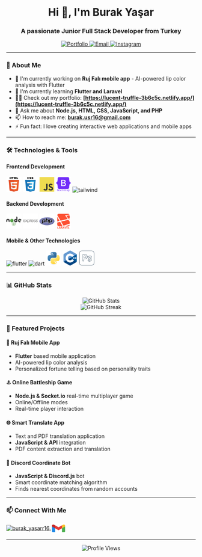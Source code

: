 <h1 align="center">Hi 👋, I'm Burak Yaşar</h1>
<h3 align="center">A passionate Junior Full Stack Developer from Turkey</h3>

<p align="center">
  <a href="https://lucent-truffle-3b6c5c.netlify.app/" target="_blank">
    <img src="https://img.shields.io/badge/Portfolio-000000?style=for-the-badge&logo=netlify&logoColor=white" alt="Portfolio" />
  </a>
  <a href="mailto:burak.usr16@gmail.com" target="_blank">
    <img src="https://img.shields.io/badge/Email-D14836?style=for-the-badge&logo=gmail&logoColor=white" alt="Email" />
  </a>
  <a href="https://instagram.com/burak_yasarr16" target="_blank">
    <img src="https://img.shields.io/badge/Instagram-E4405F?style=for-the-badge&logo=instagram&logoColor=white" alt="Instagram" />
  </a>
</p>

---

### 🚀 About Me

- 🔭 I'm currently working on **Ruj Falı mobile app** - AI-powered lip color analysis with Flutter
- 🌱 I'm currently learning **Flutter and Laravel**
- 👨‍💻 Check out my portfolio: **[https://lucent-truffle-3b6c5c.netlify.app/](https://lucent-truffle-3b6c5c.netlify.app/)**
- 💬 Ask me about **Node.js, HTML, CSS, JavaScript, and PHP**
- 📫 How to reach me: **burak.usr16@gmail.com**
- ⚡ Fun fact: I love creating interactive web applications and mobile apps

---

### 🛠️ Technologies & Tools

#### Frontend Development
<p>
  <img src="https://raw.githubusercontent.com/devicons/devicon/master/icons/html5/html5-original-wordmark.svg" alt="html5" width="40" height="40"/>
  <img src="https://raw.githubusercontent.com/devicons/devicon/master/icons/css3/css3-original-wordmark.svg" alt="css3" width="40" height="40"/>
  <img src="https://raw.githubusercontent.com/devicons/devicon/master/icons/javascript/javascript-original.svg" alt="javascript" width="40" height="40"/>
  <img src="https://raw.githubusercontent.com/devicons/devicon/master/icons/bootstrap/bootstrap-plain-wordmark.svg" alt="bootstrap" width="40" height="40"/>
  <img src="https://www.vectorlogo.zone/logos/tailwindcss/tailwindcss-icon.svg" alt="tailwind" width="40" height="40"/>
</p>

#### Backend Development
<p>
  <img src="https://raw.githubusercontent.com/devicons/devicon/master/icons/nodejs/nodejs-original-wordmark.svg" alt="nodejs" width="40" height="40"/>
  <img src="https://raw.githubusercontent.com/devicons/devicon/master/icons/express/express-original-wordmark.svg" alt="express" width="40" height="40"/>
  <img src="https://raw.githubusercontent.com/devicons/devicon/master/icons/php/php-original.svg" alt="php" width="40" height="40"/>
  <img src="https://raw.githubusercontent.com/devicons/devicon/master/icons/laravel/laravel-plain-wordmark.svg" alt="laravel" width="40" height="40"/>
</p>

#### Mobile & Other Technologies
<p>
  <img src="https://www.vectorlogo.zone/logos/flutterio/flutterio-icon.svg" alt="flutter" width="40" height="40"/>
  <img src="https://www.vectorlogo.zone/logos/dartlang/dartlang-icon.svg" alt="dart" width="40" height="40"/>
  <img src="https://raw.githubusercontent.com/devicons/devicon/master/icons/python/python-original.svg" alt="python" width="40" height="40"/>
  <img src="https://raw.githubusercontent.com/devicons/devicon/master/icons/cplusplus/cplusplus-original.svg" alt="cplusplus" width="40" height="40"/>
  <img src="https://raw.githubusercontent.com/devicons/devicon/master/icons/photoshop/photoshop-line.svg" alt="photoshop" width="40" height="40"/>
</p>

---

### 📊 GitHub Stats

<p align="center">
  <img src="https://github-readme-stats.vercel.app/api?username=YOUR_USERNAME&show_icons=true&theme=radical" alt="GitHub Stats" />
  <br/>
  <img src="https://github-readme-streak-stats.herokuapp.com/?user=YOUR_USERNAME&theme=radical" alt="GitHub Streak" />
</p>

---

### 🌟 Featured Projects

#### 🤖 Ruj Falı Mobile App
- **Flutter** based mobile application
- AI-powered lip color analysis
- Personalized fortune telling based on personality traits

#### ⚓ Online Battleship Game
- **Node.js & Socket.io** real-time multiplayer game
- Online/Offline modes
- Real-time player interaction

#### 🌐 Smart Translate App
- Text and PDF translation application
- **JavaScript & API** integration
- PDF content extraction and translation

#### 🎯 Discord Coordinate Bot
- **JavaScript & Discord.js** bot
- Smart coordinate matching algorithm
- Finds nearest coordinates from random accounts

---

### 📫 Connect With Me

<p align="left">
  <a href="https://instagram.com/burak_yasarr16" target="blank">
    <img align="center" src="https://raw.githubusercontent.com/rahuldkjain/github-profile-readme-generator/master/src/images/icons/Social/instagram.svg" alt="burak_yasarr16" height="30" width="40" />
  </a>
  <a href="mailto:burak.usr16@gmail.com" target="blank">
    <img align="center" src="https://raw.githubusercontent.com/rahuldkjain/github-profile-readme-generator/master/src/images/icons/Social/gmail.svg" alt="burak.usr16@gmail.com" height="30" width="40" />
  </a>
</p>

---

<p align="center">
  <img src="https://komarev.com/ghpvc/?username=YOUR_USERNAME&label=Profile%20views&color=0e75b6&style=flat" alt="Profile Views" />
</p>
